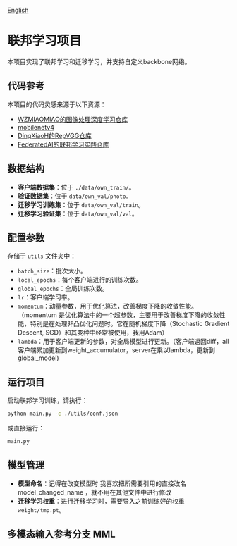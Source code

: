 [English](readme.md)
# 联邦学习项目

本项目实现了联邦学习和迁移学习，并支持自定义backbone网络。

## 代码参考
本项目的代码灵感来源于以下资源：
- [WZMIAOMIAO的图像处理深度学习仓库](https://github.com/WZMIAOMIAO/deep-learning-for-image-processing/tree/master)
- [mobilenetv4](https://github.com/jaiwei98/MobileNetV4-pytorch/blob/main/mobilenet/mobilenetv4.py)
- [DingXiaoH的RepVGG仓库](https://github.com/DingXiaoH/RepVGG)
- [FederatedAI的联邦学习实践仓库](https://github.com/FederatedAI/Practicing-Federated-Learning/tree/main/chapter03_Python_image_classification)

## 数据结构
- **客户端数据集**：位于 `./data/own_train/`。
- **验证数据集**：位于 `data/own_val/photo`。
- **迁移学习训练集**：位于 `data/own_val/train`。
- **迁移学习验证集**：位于 `data/own_val/val`。

## 配置参数
存储于 `utils` 文件夹中：
- `batch_size`：批次大小。
- `local_epochs`：每个客户端进行的训练次数。
- `global_epochs`：全局训练次数。
- `lr`：客户端学习率。
- `momentum`：动量参数，用于优化算法，改善梯度下降的收敛性能。（momentum 是优化算法中的一个超参数，主要用于改善梯度下降的收敛性能，特别是在处理非凸优化问题时。它在随机梯度下降（Stochastic Gradient Descent, SGD）和其变种中经常被使用，我用Adam）
- `lambda`：用于客户端更新的参数，对全局模型进行更新。（客户端返回diff，all客户端累加更新到weight_accumulator，server在乘以lambda，更新到global_model)  

## 运行项目
启动联邦学习训练，请执行：
```bash
python main.py -c ./utils/conf.json
```
或直接运行：
```bash
main.py
```

## 模型管理
- **模型命名**：记得在改变模型时 我喜欢把所需要引用的直接改名 model_changed_name ，就不用在其他文件中进行修改  
- **迁移学习权重**：进行迁移学习时，需要导入之前训练好的权重 `weight/tmp.pt`。

## 多模态输入参考分支 MML
